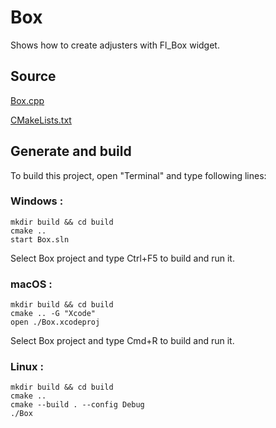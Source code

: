 # Box

Shows how to create adjusters with Fl_Box widget.

## Source

[Box.cpp](Box.cpp)

[CMakeLists.txt](CMakeLists.txt)

## Generate and build

To build this project, open "Terminal" and type following lines:

### Windows :

``` shell
mkdir build && cd build
cmake .. 
start Box.sln
```

Select Box project and type Ctrl+F5 to build and run it.

### macOS :

``` shell
mkdir build && cd build
cmake .. -G "Xcode"
open ./Box.xcodeproj
```

Select Box project and type Cmd+R to build and run it.

### Linux :

``` shell
mkdir build && cd build
cmake .. 
cmake --build . --config Debug
./Box
```
